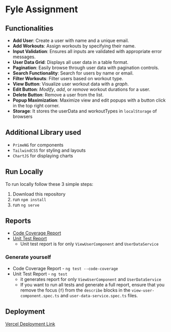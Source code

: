 # Fyle Assignment

## Functionalities

- **Add User**: Create a user with name and a unique email.
- **Add Workouts**: Assign workouts by specifying their name.
- **Input Validation**: Ensures all inputs are validated with appropriate error messages.
- **User Data Grid**: Displays all user data in a table format.
- **Pagination**: Easily browse through user data with pagination controls.
- **Search Functionality**: Search for users by name or email.
- **Filter Workouts**: Filter users based on workout type.
- **View Button**: Visualize user workout data with a _graph_.
- **Edit Button**: _Modify_, _add_, or _remove_ workout durations for a user.
- **Delete Button**: Remove a user from the list.
- **Popup Maximization**: Maximize view and edit popups with a button click in the top right corner.
- **Storage**: It stores the userData and workoutTypes in `localStorage` of browsers

## Additional Library used
- `PrimeNG` for components
- `TailwindCSS` for styling and layouts
- `ChartJS` for displaying charts

## Run Locally
To run locally follow these 3 simple steps:

1. Download this repository
2. run `npm install`
3. run `ng serve`

## Reports

- [Code Coverage Report](https://github.com/Hitendra18/fyle-assignment/blob/main/misc/code-coverage.pdf)
- [Unit Test Report](https://github.com/Hitendra18/fyle-assignment/blob/main/misc/code-tests.pdf)
  - Unit test report is for only `ViewUserComponent` and `UserDataService`
### Generate yourself
- Code Coverage Report - `ng test --code-coverage`
- Unit Test Report - `ng test`
  - it generates report for only `ViewUserComponent` and `UserDataService`
  - If you want to run all tests and generate a full report, ensure that you remove the focus (`f`) from the `describe` blocks in the `view-user-component.spec.ts` and `user-data-service.spec.ts` files.

## Deployment

[Vercel Deployment Link](https://fyle-assignment-phi.vercel.app/)
